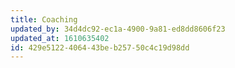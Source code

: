 ```yaml
---
title: Coaching
updated_by: 34d4dc92-ec1a-4900-9a81-ed8dd8606f23
updated_at: 1610635402
id: 429e5122-4064-43be-b257-50c4c19d98dd
---
```

